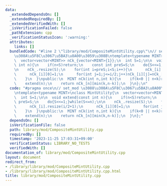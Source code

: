 ```yaml
---
data:
  _extendedDependsOn: []
  _extendedRequiredBy: []
  _extendedVerifiedWith: []
  _isVerificationFailed: false
  _pathExtension: cpp
  _verificationStatusIcon: ':warning:'
  attributes:
    links: []
  bundledCode: "#line 2 \"library/mod/CompositeMintUtility.cpp\"\n// set_mod \u3088\
    \u308A\u5F8C\u3067\u5BA3\u8A00\u3059\u308B\ntemplate<typename MINT>\nclass MintUtility{\n\
    \  vector<vector<MINT>> nCk_{vector<MINT>{1}};\n  int S=1;\n\n  void extend(const\
    \ int n){\n    if(n<S)return;\n    const int preS=S;\n    do{S<<=1;}while(S<=n);\n\
    \n    nCk_.resize(S);\n    for(int i=preS;i<S;i++){\n      nCk_[i].resize(i/2+1);\n\
    \      nCk_[i][0]=1;\n      for(int j=1;j<=i/2;j++)nCk_[i][j]=nCk_[i-1][min(j,i-1-j)]+nCk_[i-1][min(j-1,i-1-(j-1))];\n\
    \    }\n  }\npublic:\n  MINT nCk(int n,int k){\n    if(k<0 || n<k)return 0;\n\
    \    extend(n);\n    return nCk_[n][min(k,n-k)];\n  }\n};\n"
  code: "#pragma once\n// set_mod \u3088\u308A\u5F8C\u3067\u5BA3\u8A00\u3059\u308B\
    \ntemplate<typename MINT>\nclass MintUtility{\n  vector<vector<MINT>> nCk_{vector<MINT>{1}};\n\
    \  int S=1;\n\n  void extend(const int n){\n    if(n<S)return;\n    const int\
    \ preS=S;\n    do{S<<=1;}while(S<=n);\n\n    nCk_.resize(S);\n    for(int i=preS;i<S;i++){\n\
    \      nCk_[i].resize(i/2+1);\n      nCk_[i][0]=1;\n      for(int j=1;j<=i/2;j++)nCk_[i][j]=nCk_[i-1][min(j,i-1-j)]+nCk_[i-1][min(j-1,i-1-(j-1))];\n\
    \    }\n  }\npublic:\n  MINT nCk(int n,int k){\n    if(k<0 || n<k)return 0;\n\
    \    extend(n);\n    return nCk_[n][min(k,n-k)];\n  }\n};"
  dependsOn: []
  isVerificationFile: false
  path: library/mod/CompositeMintUtility.cpp
  requiredBy: []
  timestamp: '2023-11-25 17:03:31+09:00'
  verificationStatus: LIBRARY_NO_TESTS
  verifiedWith: []
documentation_of: library/mod/CompositeMintUtility.cpp
layout: document
redirect_from:
- /library/library/mod/CompositeMintUtility.cpp
- /library/library/mod/CompositeMintUtility.cpp.html
title: library/mod/CompositeMintUtility.cpp
---
```

